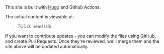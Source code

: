 This site is built with [Hugo](https://gethugo.io) and Github Actions. 

The actual content is viewable at:

> TODO: need URL

If you want to contribute updates - you can modify the files using GitHub, and create Pull Requests. Once they're reviewed, we'll merge them and the site above will be updated automatically.